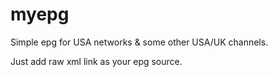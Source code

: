 # myepg

Simple epg for USA networks & some other USA/UK channels. 

Just add raw xml link as your epg source.
